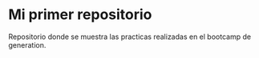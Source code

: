 # Mi primer repositorio

Repositorio donde se muestra las practicas
realizadas en el bootcamp de generation.
